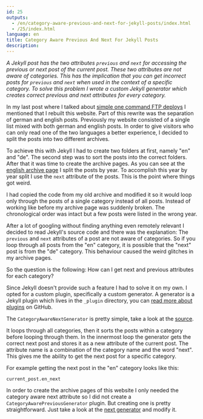 ```yaml
---
id: 25
outputs:
  - /en/category-aware-previous-and-next-for-jekyll-posts/index.html
  - /25/index.html
language: en
title: Category Aware Previous And Next For Jekyll Posts
description:
---
```

*A Jekyll post has the two attributes `previous` and `next` for accessing the previous or next post of the current post. These two attributes are not aware of categories. This has the implication that you can get incorrect posts for `previous` and `next` when used in the context of a specific category. To solve this problem I wrote a custom Jekyll generator which creates correct previous and next attributes for every category.*

In my last post where I talked about [simple one command FTP deploys](http://stravid.com/en/jekyll-one-command-ftp-deploys/) I mentioned that I rebuilt this website. Part of this rewrite was the separation of german and english posts. Previously my website consisted of a single list mixed with both german and english posts. In order to give visitors who can only read one of the two languages a better experience, I decided to split the  posts into two different archives.

To achieve this with Jekyll I had to create two folders at first, namely "en" and "de". The second step was to sort the posts into the correct folders. After that it was time to create the archive pages. As you can see at the [english archive page](http://stravid.com/en/) I split the posts by year. To accomplish this year by year split I use the `next` attribute of the posts. This is the point where things got weird.

I had copied the code from my old archive and modified it so it would loop only through the posts of a single category instead of all posts. Instead of working like before my archive page was suddenly broken. The chronological order was intact but a few posts were listed in the wrong year.

After a lot of googling without finding anything even remotely relevant I decided to read Jekyll's source code and there was the explanation: The `previous` and `next` attributes of a post are not aware of categories. So if you loop through all posts from the "en" category, it is possible that the "next" post is from the "de" category. This behaviour caused the weird glitches in my archive pages.

So the question is the following: How can I get next and previous attributes for each category?

Since Jekyll doesn't provide such a feature I had to solve it on my own. I opted for a custom plugin, specifically a custom generator. A generator is a Jekyll plugin which lives in the `_plugin` directory, you can [read more about plugins](https://github.com/mojombo/jekyll/wiki/Plugins) on GitHub.

The `CategoryAwareNextGenerator` is pretty simple, take a look at the [source](https://gist.github.com/4078840).

It loops through all categories, then it sorts the posts within a category before looping through them. In the innermost loop the generator gets the correct next post and stores it as a new attribute of the current post. The attribute name is a combination of the category name and the word "next". This gives me the ability to get the next post for a specific category.

For example getting the next post in the "en" category looks like this:

`current_post.en_next`

In order to create the archive pages of this website I only needed the category aware next attribute so I did not create a `CategoryAwarePreviousGenerator` plugin. But creating one is pretty straightforward. Just take a look at the [next generator](https://gist.github.com/4078840) and modify it.
